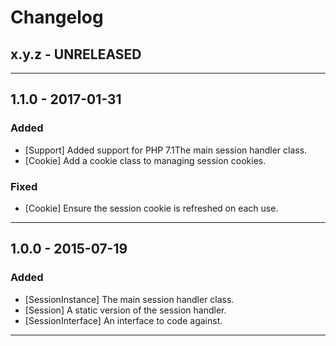 # Changelog

## x.y.z - UNRELEASED

--------

## 1.1.0 - 2017-01-31

### Added

* [Support] Added support for PHP 7.1The main session handler class.
* [Cookie] Add a cookie class to managing session cookies.

### Fixed

* [Cookie] Ensure the session cookie is refreshed on each use.

--------

## 1.0.0 - 2015-07-19

### Added

* [SessionInstance] The main session handler class.
* [Session] A static version of the session handler.
* [SessionInterface] An interface to code against.

--------
